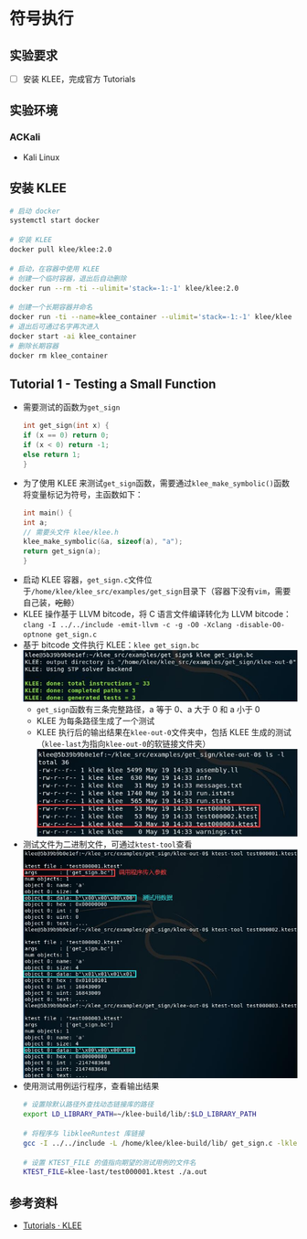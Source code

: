 # 符号执行

## 实验要求

- [ ] 安装 KLEE，完成官方 Tutorials

## 实验环境

### ACKali

- Kali Linux

## 安装 KLEE

```bash
# 启动 docker
systemctl start docker

# 安装 KLEE
docker pull klee/klee:2.0

# 启动，在容器中使用 KLEE
# 创建一个临时容器，退出后自动删除
docker run --rm -ti --ulimit='stack=-1:-1' klee/klee:2.0

# 创建一个长期容器并命名
docker run -ti --name=klee_container --ulimit='stack=-1:-1' klee/klee
# 退出后可通过名字再次进入
docker start -ai klee_container
# 删除长期容器
docker rm klee_container
```

## Tutorial 1 - Testing a Small Function

- 需要测试的函数为`get_sign`
    ```c
    int get_sign(int x) {
    if (x == 0) return 0;
    if (x < 0) return -1;
    else return 1;
    }
    ```
- 为了使用 KLEE 来测试`get_sign`函数，需要通过`klee_make_symbolic()`函数将变量标记为符号，主函数如下：
    ```c
    int main() {
    int a;
    // 需要头文件 klee/klee.h
    klee_make_symbolic(&a, sizeof(a), "a");
    return get_sign(a);
    }
    ```
- 启动 KLEE 容器，`get_sign.c`文件位于`/home/klee/klee_src/examples/get_sign`目录下（容器下没有`vim`，需要自己装，~~吃鲸~~）
- KLEE 操作基于 LLVM bitcode，将 C 语言文件编译转化为 LLVM bitcode：`clang -I ../../include -emit-llvm -c -g -O0 -Xclang -disable-O0-optnone get_sign.c`
- 基于 bitcode 文件执行 KLEE：`klee get_sign.bc`
![输出结果](img/get_sign_out.jpg)<br>
  - `get_sign`函数有三条完整路径，a 等于 0、a 大于 0 和 a 小于 0
  - KLEE 为每条路径生成了一个测试
  - KLEE 执行后的输出结果在`klee-out-0`文件夹中，包括 KLEE 生成的测试（`klee-last`为指向`klee-out-0`的软链接文件夹）
![文件夹内容](img/klee-out-0.jpg)
- 测试文件为二进制文件，可通过`ktest-tool`查看
![查看、输出结果](img/ktest-tool.jpg)<br>
- 使用测试用例运行程序，查看输出结果
  ```bash
  # 设置除默认路径外查找动态链接库的路径
  export LD_LIBRARY_PATH=~/klee-build/lib/:$LD_LIBRARY_PATH

  # 将程序与 libkleeRuntest 库链接
  gcc -I ../../include -L /home/klee/klee-build/lib/ get_sign.c -lkleeRuntest

  # 设置 KTEST_FILE 的值指向期望的测试用例的文件名
  KTEST_FILE=klee-last/test000001.ktest ./a.out
  ```

## 参考资料

- [Tutorials · KLEE](https://klee.github.io/tutorials/)